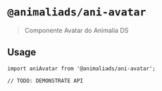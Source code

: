 # `@animaliads/ani-avatar`

> Componente Avatar do Animalia DS

## Usage

```
import aniAvatar from '@animaliads/ani-avatar';

// TODO: DEMONSTRATE API
```
